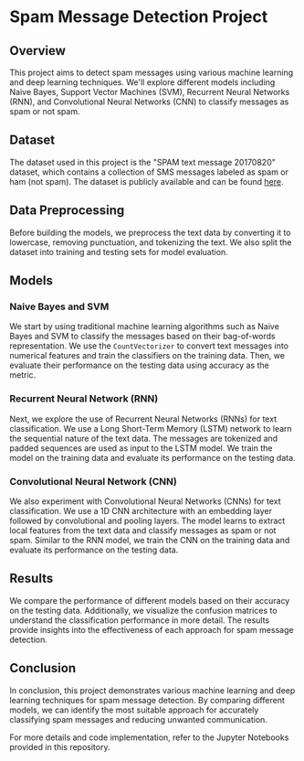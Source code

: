 # Spam Message Detection Project

## Overview

This project aims to detect spam messages using various machine learning and deep learning techniques. We'll explore different models including Naive Bayes, Support Vector Machines (SVM), Recurrent Neural Networks (RNN), and Convolutional Neural Networks (CNN) to classify messages as spam or not spam.

## Dataset

The dataset used in this project is the "SPAM text message 20170820" dataset, which contains a collection of SMS messages labeled as spam or ham (not spam). The dataset is publicly available and can be found [here](https://www.kaggle.com/uciml/sms-spam-collection-dataset).

## Data Preprocessing

Before building the models, we preprocess the text data by converting it to lowercase, removing punctuation, and tokenizing the text. We also split the dataset into training and testing sets for model evaluation.

## Models

### Naive Bayes and SVM

We start by using traditional machine learning algorithms such as Naive Bayes and SVM to classify the messages based on their bag-of-words representation. We use the `CountVectorizer` to convert text messages into numerical features and train the classifiers on the training data. Then, we evaluate their performance on the testing data using accuracy as the metric.

### Recurrent Neural Network (RNN)

Next, we explore the use of Recurrent Neural Networks (RNNs) for text classification. We use a Long Short-Term Memory (LSTM) network to learn the sequential nature of the text data. The messages are tokenized and padded sequences are used as input to the LSTM model. We train the model on the training data and evaluate its performance on the testing data.

### Convolutional Neural Network (CNN)

We also experiment with Convolutional Neural Networks (CNNs) for text classification. We use a 1D CNN architecture with an embedding layer followed by convolutional and pooling layers. The model learns to extract local features from the text data and classify messages as spam or not spam. Similar to the RNN model, we train the CNN on the training data and evaluate its performance on the testing data.

## Results

We compare the performance of different models based on their accuracy on the testing data. Additionally, we visualize the confusion matrices to understand the classification performance in more detail. The results provide insights into the effectiveness of each approach for spam message detection.

## Conclusion

In conclusion, this project demonstrates various machine learning and deep learning techniques for spam message detection. By comparing different models, we can identify the most suitable approach for accurately classifying spam messages and reducing unwanted communication.

For more details and code implementation, refer to the Jupyter Notebooks provided in this repository.

